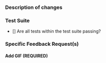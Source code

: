 ### Description of changes

### Test Suite
- [] Are all tests within the test suite passing?

### Specific Feedback Request(s)

#### Add GIF (REQUIRED)

